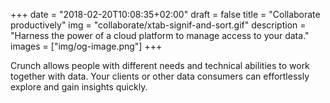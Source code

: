 +++
date = "2018-02-20T10:08:35+02:00"
draft = false
title = "Collaborate productively"
img = "collaborate/xtab-signif-and-sort.gif"
description = "Harness the power of a cloud platform to manage access to your data."
images = ["img/og-image.png"]
+++

Crunch allows people with different needs and technical abilities to work together with data. Your clients or other data consumers can effortlessly explore and gain insights quickly.
